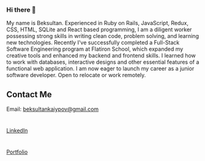 ### Hi there 👋
My name is Beksultan. Experienced in Ruby on Rails, JavaScript, Redux, CSS, HTML, SQLite and React based programming, I am a diligent worker possessing strong skills in writing clean code, problem solving, and learning new technologies. Recently I've successfully completed a Full-Stack Software Engineering program at Flatiron School, which expanded my creative tools and enhanced my backend and frontend skills. I learned how to work with databases, interactive designs and other essential features of a functional web application. I am now eager to launch my career as a junior software developer. Open to relocate or work remotely. 

## Contact Me 
Email: beksultankaiypov@gmail.com
#
[LinkedIn](https://www.linkedin.com/in/beksultan-kaiypov-1ba364206/)
#
[Portfolio](https://beka23.github.io/)



<!--
**Beka23/Beka23** is a ✨ _special_ ✨ repository because its `README.md` (this file) appears on your GitHub profile.

Here are some ideas to get you started:

- 🔭 I’m currently working on ...
- 🌱 I’m currently learning ...
- 👯 I’m looking to collaborate on ...
- 🤔 I’m looking for help with ...
- 💬 Ask me about ...
- 📫 How to reach me: ...
- 😄 Pronouns: ...
- ⚡ Fun fact: ...
-->
